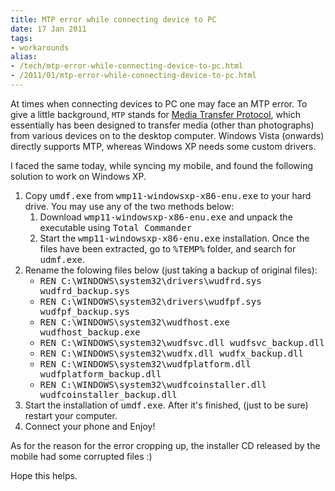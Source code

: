 ```yaml
---
title: MTP error while connecting device to PC
date: 17 Jan 2011
tags: 
- workarounds
alias:
- /tech/mtp-error-while-connecting-device-to-pc.html
- /2011/01/mtp-error-while-connecting-device-to-pc.html
---
```


At times when connecting devices to PC one may face an MTP error. To give a little background, 
`MTP` stands for <a href="http://en.wikipedia.org/wiki/Media_Transfer_Protocol">Media Transfer Protocol</a>, 
which essentially has been designed to transfer media (other than photographs) from various 
devices on to the desktop computer. Windows Vista (onwards) directly supports MTP, whereas Windows 
XP needs some custom drivers.

<!-- break here -->

I faced the same today, while syncing my mobile, and found the following solution to work on Windows XP.

<ol>
    <li>Copy <tt>umdf.exe</tt> from <tt>wmp11-windowsxp-x86-enu.exe</tt> to your hard drive. You may use any of the two methods below:<br>
        <ol>
            <li>Download <tt>wmp11-windowsxp-x86-enu.exe</tt> and unpack the executable using <tt>Total Commander</tt></li>
            <li>Start the <tt>wmp11-windowsxp-x86-enu.exe</tt> installation. Once the files have been extracted, go to <tt>%TEMP%</tt> folder, and search for <tt>udmf.exe</tt>.</li>
        </ol></li>
    <li>Rename the folowing files below (just taking a backup of original files):<br>
        <ul>
            <li><tt>REN C:\WINDOWS\system32\drivers\wudfrd.sys wudfrd_backup.sys</tt></li>
            <li><tt>REN C:\WINDOWS\system32\drivers\wudfpf.sys wudfpf_backup.sys</tt></li>
            <li><tt>REN C:\WINDOWS\system32\wudfhost.exe wudfhost_backup.exe</tt></li>
            <li><tt>REN C:\WINDOWS\system32\wudfsvc.dll wudfsvc_backup.dll</tt></li>
            <li><tt>REN C:\WINDOWS\system32\wudfx.dll wudfx_backup.dll</tt></li>
            <li><tt>REN C:\WINDOWS\system32\wudfplatform.dll wudfplatform_backup.dll</tt></li>
            <li><tt>REN C:\WINDOWS\system32\wudfcoinstaller.dll wudfcoinstaller_backup.dll</tt></li>
        </ul></li>
    <li>Start the installation of <tt>umdf.exe</tt>. After it's finished, (just to be sure) restart your computer.</li>
    <li>Connect your phone and Enjoy!</li>
</ol>

As for the reason for the error cropping up, the installer CD released by the mobile had some corrupted files :)

Hope this helps.